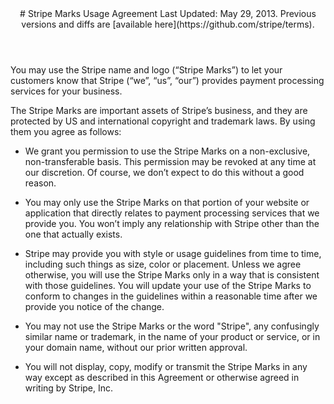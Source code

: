 <header id="tos">
# Stripe Marks Usage Agreement
Last Updated: May 29, 2013. Previous versions and diffs are [available here](https://github.com/stripe/terms).
</header>

<section>
You may use the Stripe name and logo (“Stripe Marks”) to let your customers know that Stripe (“we”, “us”, “our”) provides payment processing services for your business.

The Stripe Marks are important assets of Stripe’s business, and they are protected by US and international copyright and trademark laws. By using them you agree as follows:

*  We grant you permission to use the Stripe Marks on a non-exclusive, non-transferable basis. This permission may be revoked at any time at our discretion. Of course, we don’t expect to do this without a good reason.

*  You may only use the Stripe Marks on that portion of your website or application that directly relates to payment processing services that we provide you. You won’t imply any relationship with Stripe other than the one that actually exists.

*  Stripe may provide you with style or usage guidelines from time to time, including such things as size, color or placement. Unless we agree otherwise, you will use the Stripe Marks only in a way that is consistent with those guidelines. You will update your use of the Stripe Marks to conform to changes in the guidelines within a reasonable time after we provide you notice of the change.

*  You may not use the Stripe Marks or the word "Stripe", any confusingly similar name or trademark, in the name of your product or service, or in your domain name, without our prior written approval.

*  You will not display, copy, modify or transmit the Stripe Marks in any way except as described in this Agreement or otherwise agreed in writing by Stripe, Inc.
</section>
